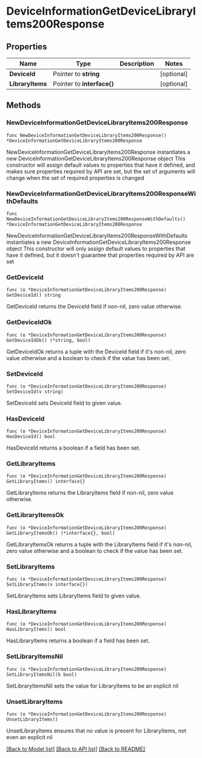 # DeviceInformationGetDeviceLibraryItems200Response

## Properties

Name | Type | Description | Notes
------------ | ------------- | ------------- | -------------
**DeviceId** | Pointer to **string** |  | [optional] 
**LibraryItems** | Pointer to **interface{}** |  | [optional] 

## Methods

### NewDeviceInformationGetDeviceLibraryItems200Response

`func NewDeviceInformationGetDeviceLibraryItems200Response() *DeviceInformationGetDeviceLibraryItems200Response`

NewDeviceInformationGetDeviceLibraryItems200Response instantiates a new DeviceInformationGetDeviceLibraryItems200Response object
This constructor will assign default values to properties that have it defined,
and makes sure properties required by API are set, but the set of arguments
will change when the set of required properties is changed

### NewDeviceInformationGetDeviceLibraryItems200ResponseWithDefaults

`func NewDeviceInformationGetDeviceLibraryItems200ResponseWithDefaults() *DeviceInformationGetDeviceLibraryItems200Response`

NewDeviceInformationGetDeviceLibraryItems200ResponseWithDefaults instantiates a new DeviceInformationGetDeviceLibraryItems200Response object
This constructor will only assign default values to properties that have it defined,
but it doesn't guarantee that properties required by API are set

### GetDeviceId

`func (o *DeviceInformationGetDeviceLibraryItems200Response) GetDeviceId() string`

GetDeviceId returns the DeviceId field if non-nil, zero value otherwise.

### GetDeviceIdOk

`func (o *DeviceInformationGetDeviceLibraryItems200Response) GetDeviceIdOk() (*string, bool)`

GetDeviceIdOk returns a tuple with the DeviceId field if it's non-nil, zero value otherwise
and a boolean to check if the value has been set.

### SetDeviceId

`func (o *DeviceInformationGetDeviceLibraryItems200Response) SetDeviceId(v string)`

SetDeviceId sets DeviceId field to given value.

### HasDeviceId

`func (o *DeviceInformationGetDeviceLibraryItems200Response) HasDeviceId() bool`

HasDeviceId returns a boolean if a field has been set.

### GetLibraryItems

`func (o *DeviceInformationGetDeviceLibraryItems200Response) GetLibraryItems() interface{}`

GetLibraryItems returns the LibraryItems field if non-nil, zero value otherwise.

### GetLibraryItemsOk

`func (o *DeviceInformationGetDeviceLibraryItems200Response) GetLibraryItemsOk() (*interface{}, bool)`

GetLibraryItemsOk returns a tuple with the LibraryItems field if it's non-nil, zero value otherwise
and a boolean to check if the value has been set.

### SetLibraryItems

`func (o *DeviceInformationGetDeviceLibraryItems200Response) SetLibraryItems(v interface{})`

SetLibraryItems sets LibraryItems field to given value.

### HasLibraryItems

`func (o *DeviceInformationGetDeviceLibraryItems200Response) HasLibraryItems() bool`

HasLibraryItems returns a boolean if a field has been set.

### SetLibraryItemsNil

`func (o *DeviceInformationGetDeviceLibraryItems200Response) SetLibraryItemsNil(b bool)`

 SetLibraryItemsNil sets the value for LibraryItems to be an explicit nil

### UnsetLibraryItems
`func (o *DeviceInformationGetDeviceLibraryItems200Response) UnsetLibraryItems()`

UnsetLibraryItems ensures that no value is present for LibraryItems, not even an explicit nil

[[Back to Model list]](../README.md#documentation-for-models) [[Back to API list]](../README.md#documentation-for-api-endpoints) [[Back to README]](../README.md)


